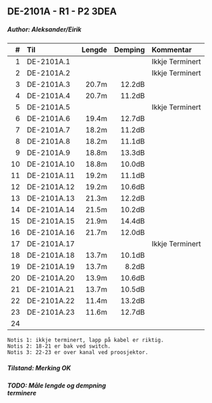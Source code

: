 ## DE-2101A - R1 - P2   3DEA
##### Author: Aleksander/Eirik

|  #  |        Til       |Lengde|Demping|Kommentar      |
|----:|:-----------------|-----:|------:|:--------------|
|    1|DE-2101A.1        |      |       |Ikkje Terminert|
|    2|DE-2101A.2        |      |       |Ikkje Terminert|
|    3|DE-2101A.3        | 20.7m| 12.2dB|               |
|    4|DE-2101A.4        | 20.7m| 11.2dB|               |
|    5|DE-2101A.5        |      |       |Ikkje Terminert|
|    6|DE-2101A.6        | 19.4m| 12.7dB|               |
|    7|DE-2101A.7        | 18.2m| 11.2dB|               |
|    8|DE-2101A.8        | 18.2m| 11.1dB|               |
|    9|DE-2101A.9        | 18.8m| 13.3dB|               |
|   10|DE-2101A.10       | 18.8m| 10.0dB|               |
|   11|DE-2101A.11       | 19.2m| 11.1dB|               |
|   12|DE-2101A.12       | 19.2m| 10.6dB|               |
|   13|DE-2101A.13       | 21.3m| 12.2dB|               |
|   14|DE-2101A.14       | 21.5m| 10.2dB|               |
|   15|DE-2101A.15       | 21.9m| 14.4dB|               |
|   16|DE-2101A.16       | 21.7m| 12.0dB|               |
|   17|DE-2101A.17       |      |       |Ikkje Terminert|
|   18|DE-2101A.18       | 13.7m| 10.1dB|               |
|   19|DE-2101A.19       | 13.7m|  8.2dB|               |
|   20|DE-2101A.20       | 13.9m| 10.6dB|               |
|   21|DE-2101A.21       | 13.7m| 10.5dB|               |
|   22|DE-2101A.22       | 11.4m| 13.2dB|               |
|   23|DE-2101A.23       | 11.6m| 12.7dB|               |
|   24|                  |      |       |               |

```
Notis 1: ikkje terminert, lapp på kabel er riktig.
Notis 2: 18-21 er bak ved switch.
Notis 3: 22-23 er over kanal ved proosjektor.
```
##### Tilstand: Merking OK
##### TODO: Måle lengde og dempning<br/>terminere
